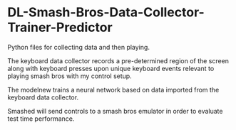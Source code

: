 # DL-Smash-Bros-Data-Collector-Trainer-Predictor
Python files for collecting data and then playing.


The keyboard data collector records a pre-determined region of the screen along with keyboard presses upon unique keyboard events relevant to playing smash bros with my control setup.


The modelnew trains a neural network based on data imported from the keyboard data collector.

Smashed will send controls to a smash bros emulator in order to evaluate test time performance.
